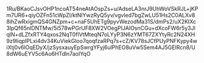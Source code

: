 1Ru/BKaoCJsvOHP1ncoAT54neAtAOspZs+u/AdseLA3nrJ9UhWoVSkRJL+jKPm7UR6+qiyOZFn51cWpZI/ktNlYwzRyQ5yv/vgvled7bgZwLU51Hs2C0ALXv88ihZwRxigmQS4GNZpm+c+naF5UhETg9pyvWezodMa31S/dmPs2/uX2KIXc3lpQf65nlDNTMw/5i578wPGrUF8XW2VOegPIJAIOsnCGu+dXcoFW6r5y3JlqlN+dLZfxRTY4qxos2NqT0flVtMteqN7oLYyP3N6zYMT67ZXYtyRc2N24XH9z9liqpIPLxi4dv34KuViekGloo7qoqfzaRPq7s+cZ/KV78sJCfPUyPNFKypy4wiXtj0v6lOqEDyX/jzSysxauyEpSwrgYFyj6ulPhEO8uVw5Sem4AJ5GEIRcn8/U8dW6uEYV5c6Ao6HTdln7aoIYqO